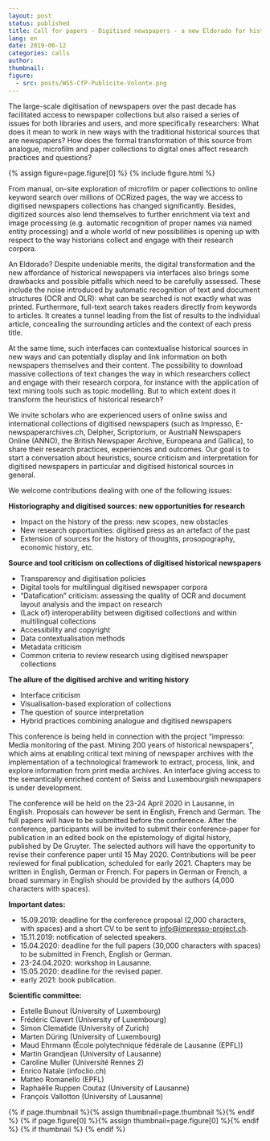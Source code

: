 ```yaml
---
layout: post
status: published
title: Call for papers - Digitised newspapers - a new Eldorado for historians ?
lang: en
date: 2019-06-12
categories: calls
author:
thumbnail:
figure:
  - src: posts/WS5-CfP-Publicite-Volonte.png
---
```


The large-scale digitisation of newspapers over the past decade has facilitated access to newspaper collections but also raised a series of issues for both libraries and users, and more specifically researchers: What does it mean to work in new ways with the traditional historical sources that are newspapers? How does the formal transformation of this source from analogue, microfilm and paper collections to digital ones affect research practices and questions?

<!-- more -->

{% assign figure=page.figure[0] %}
{% include figure.html %}

From manual, on-site exploration of microfilm or paper collections to online keyword search over millions of OCRized pages, the way we access to digitised newspapers collections has changed significantly. Besides, digitized sources also lend themselves to further enrichment via text and image processing (e.g. automatic recognition of proper names via named entity processing) and a whole world of new possibilities is opening up with respect to the way historians collect and engage with their research corpora.

An Eldorado? Despite undeniable merits, the digital transformation and the new affordance of historical newspapers via interfaces also brings some drawbacks and possible pitfalls which need to be carefully assessed. These include the noise introduced by automatic recognition of text and document structures (OCR and OLR): what can be searched is not exactly what was printed. Furthermore, full-text search takes readers directly from keywords to articles. It creates a tunnel leading from the list of results to the individual article, concealing the surrounding articles and the context of each press title.

At the same time, such interfaces can contextualise historical sources in new ways and can potentially display and link information on both newspapers themselves and their content. The possibility to download massive collections of text changes the way in which researchers collect and engage with their research corpora, for instance with the application of text mining tools such as topic modelling. But to which extent does it transform the heuristics of historical research?

We invite scholars who are experienced users of online swiss and international collections of digitised newspapers (such as Impresso, E-newspaperarchives.ch, Delpher, Scriptorium, or AustriaN Newspapers Online (ANNO), the British Newspaper Archive, Europeana and Gallica), to share their research practices, experiences and outcomes. Our goal is to start a conversation about heuristics, source criticism and interpretation for digitised newspapers in particular and digitised historical sources in general.

We welcome contributions dealing with one of the following issues:

**Historiography and digitised sources: new opportunities for research**

- Impact on the history of the press: new scopes, new obstacles
- New research opportunities: digitised press as an artefact of the past
- Extension of sources for the history of thoughts, prosopography, economic history, etc.

**Source and tool criticism on collections of digitised historical newspapers**

- Transparency and digitisation policies
- Digital tools for multilingual digitised newspaper corpora
- “Datafication” criticism: assessing the quality of OCR and document layout analysis and the impact on research
- (Lack of) interoperability between digitised collections and within multilingual collections
- Accessibility and copyright
- Data contextualisation methods
- Metadata criticism
- Common criteria to review research using digitised newspaper collections

**The allure of the digitised archive and writing history**

- Interface criticism
- Visualisation-based exploration of collections
- The question of source interpretation
- Hybrid practices combining analogue and digitised newspapers

This conference is being held in connection with the project “impresso: Media monitoring of the past. Mining 200 years of historical newspapers”, which aims at enabling critical text mining of newspaper archives with the implementation of a technological framework to extract, process, link, and explore information from print media archives. An interface giving access to the semantically enriched content of Swiss and Luxembourgish newspapers is under development.

The conference will be held on the 23-24 April 2020 in Lausanne, in English. Proposals can however be sent in English, French and German. The full papers will have to be submitted before the conference. After the conference, participants will be invited to submit their conference-paper for publication in an edited book on the epistemology of digital history, published by De Gruyter. The selected authors will have the opportunity to revise their conference paper until 15 May 2020. Contributions will be peer reviewed for final publication, scheduled for early 2021. Chapters may be written in English, German or French. For papers in German or French, a broad summary in English should be provided by the authors (4,000 characters with spaces).

**Important dates:**

- 15.09.2019: deadline for the conference proposal (2,000 characters, with spaces) and a short CV to be sent to info@impresso-project.ch.
- 15.11.2019: notification of selected speakers.
- 15.04.2020: deadline for the full papers (30,000 characters with spaces) to be submitted in French, English or German.
- 23-24.04.2020: workshop in Lausanne.
- 15.05.2020: deadline for the revised paper.
- early 2021: book publication.

**Scientific committee:**

- Estelle Bunout (University of Luxembourg)
- Frédéric Clavert (University of Luxembourg)
- Simon Clematide (University of Zurich)
- Marten Düring (University of Luxembourg)
- Maud Ehrmann (École polytechnique fédérale de Lausanne (EPFL))
- Martin Grandjean (University of Lausanne)
- Caroline Muller (Université Rennes 2)
- Enrico Natale (infoclio.ch)
- Matteo Romanello (EPFL)
- Raphaëlle Ruppen Coutaz (University of Lausanne)
- François Vallotton (University of Lausanne)

{% if page.thumbnail %}{% assign thumbnail=page.thumbnail %}{% endif %} {% if page.figure[0] %}{% assign thumbnail=page.figure[0] %}{% endif %} {% if thumbnail %} {% endif %}

